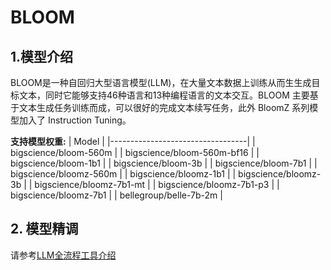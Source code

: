 # BLOOM

## 1.模型介绍


BLOOM是一种自回归大型语言模型(LLM)，在大量文本数据上训练从而生生成目标文本，同时它能够支持46种语言和13种编程语言的文本交互。BLOOM 主要基于文本生成任务训练而成，可以很好的完成文本续写任务，此外 BloomZ 系列模型加入了 Instruction Tuning。

**支持模型权重:**
| Model                            |
|----------------------------------|
| bigscience/bloom-560m            |
| bigscience/bloom-560m-bf16          |
| bigscience/bloom-1b1          |
| bigscience/bloom-3b          |
| bigscience/bloom-7b1          |
| bigscience/bloomz-560m        |
| bigscience/bloomz-1b1          |
| bigscience/bloomz-3b          |
| bigscience/bloomz-7b1-mt          |
| bigscience/bloomz-7b1-p3          |
| bigscience/bloomz-7b1          |
| bellegroup/belle-7b-2m |

## 2. 模型精调
请参考[LLM全流程工具介绍](../README.md)
